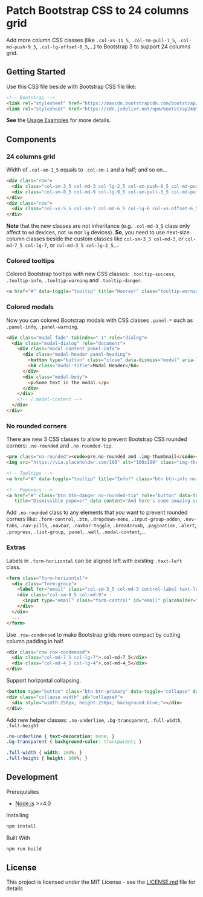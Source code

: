 # Patch Bootstrap CSS to 24 columns grid

Add more column CSS classes (like `.col-xs-11_5`, `.col-sm-pull-1_5`, `.col-md-push-9_5`, `.col-lg-offset-0_5`,...) to Bootstrap 3 to support 24 columns grid.

## Getting Started

Use this CSS file beside with Bootstrap CSS file like:
```html
<!-- Bootstrap -->
<link rel="stylesheet" href="https://maxcdn.bootstrapcdn.com/bootstrap/3.3.7/css/bootstrap.min.css"/>
<link rel="stylesheet" href="https://cdn.jsdelivr.net/npm/bootstrap24@3.3/bootstrap24.min.css"/>
```
**See** the [Usage Examples](https://nthachus.github.io/bootstrap24/examples.html) for more details.

## Components

### 24 columns grid

Width of `.col-sm-1_5` equals to `.col-sm-1` and a half; and so on...
```html
<div class="row">
  <div class="col-sm-3_5 col-md-3 col-lg-2_5 col-sm-push-8_5 col-md-push-9 col-lg-push-9_5">.col-sm-3_5</div>
  <div class="col-sm-8_5 col-md-9 col-lg-9_5 col-sm-pull-3_5 col-md-pull-3 col-lg-pull-2_5">.col-sm-8_5</div>
</div>
<div class="row">
  <div class="col-xs-5_5 col-sm-7 col-md-6_5 col-lg-6 col-xs-offset-6_5 col-sm-offset-5 col-md-offset-5_5 col-lg-offset-6">.col-xs-5_5</div>
</div>
```
**Note** that the new classes are not inheritance (e.g. `.col-md-3_5` class only affect to `md` devices, not `sm` nor `lg` devices). **So**, you need to use next-size column classes beside the custom classes like `col-sm-3_5 col-md-3`, or `col-md-7_5 col-lg-7`, or `col-md-3_5 col-lg-2_5`,...

### Colored tooltips

Colored Bootstrap tooltips with new CSS classes: `.tooltip-success`, `.tooltip-info`, `.tooltip-warning` and `.tooltip-danger`.
```html
<a href="#" data-toggle="tooltip" title="Hooray!" class="tooltip-warning">Hover over me</a>
```

### Colored modals

Now you can colored Bootstrap modals with CSS classes `.panel-*` such as `.panel-info`, `.panel-warning`.
```html
<div class="modal fade" tabindex="-1" role="dialog">
  <div class="modal-dialog" role="document">
    <div class="modal-content panel-info">
      <div class="modal-header panel-heading">
        <button type="button" class="close" data-dismiss="modal" aria-label="Close"><span aria-hidden="true">&times;</span></button>
        <h4 class="modal-title">Modal Header</h4>
      </div>
      <div class="modal-body">
        <p>Some text in the modal.</p>
      </div>
    </div>
    <!-- /.modal-content -->
  </div>
</div>
```

### No rounded corners

There are new 3 CSS classes to allow to prevent Bootstrap CSS rounded corners: `.no-rounded` and `.no-rounded-tip`.
```html
<pre class="no-rounded"><code>pre.no-rounded and .img-thumbnail</code></pre>
<img src="https://via.placeholder.com/100" alt="100x100" class="img-thumbnail no-rounded"/>

<!-- Tooltips -->
<a href="#" data-toggle="tooltip" title="Info!" class="btn btn-info no-rounded-tip">.no-rounded-tip</a>

<!-- Popovers -->
<a href="#" class="btn btn-danger no-rounded-tip" role="button" data-toggle="popover" data-trigger="focus"
   title="Dismissible popover" data-content="And here's some amazing content. It's very engaging. Right?">.no-rounded-tip</a>
```
Add `.no-rounded` class to any elements that you want to prevent rounded corners like: `.form-control`, `.btn`, `.dropdown-menu`, `.input-group-addon`, `.nav-tabs`, `.nav-pills`, `.navbar`, `.navbar-toggle`, `.breadcrumb`, `.pagination`, `.alert`, `.progress`, `.list-group`, `.panel`, `.well`, `.modal-content`,...

### Extras

Labels in `.form-horizontal` can be aligned left with existing `.text-left` class.
```html
<form class="form-horizontal">
  <div class="form-group">
    <label for="email" class="col-sm-3_5 col-md-3 control-label text-left">Email <b class="text-danger">*</b></label>
    <div class="col-sm-8_5 col-md-9">
      <input type="email" class="form-control" id="email" placeholder="Enter email"/>
    </div>
  </div>
  ...
</form>
```

Use `.row-condensed` to make Bootstrap grids more compact by cutting column padding in half.
```html
<div class="row row-condensed">
  <div class="col-md-7_5 col-lg-7">.col-md-7_5</div>
  <div class="col-md-4_5 col-lg-4">.col-md-4_5</div>
</div>
```

Support horizontal collapsing.
```html
<button type="button" class="btn btn-primary" data-toggle="collapse" data-target="#collapseX">collapse X</button>
<div class="collapse width" id="collapseX">
  <div style="width:250px; height:250px; background:blue;"></div>
</div>
```

Add new helper classes: `.no-underline`, `.bg-transparent`, `.full-width`, `.full-height`
```css
.no-underline { text-decoration: none; }
.bg-transparent { background-color: transparent; }

.full-width { width: 100%; }
.full-height { height: 100%; }
```

## Development

Prerequisites
* [Node.js](https://nodejs.org/) >=4.0

Installing
```bash
npm install
```

Built With
```bash
npm run build
```

## License

This project is licensed under the MIT License - see the [LICENSE.md](LICENSE.md) file for details
